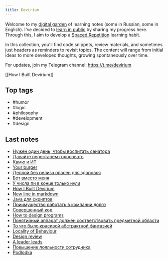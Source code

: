 ```yaml
---
title: Devirium
---
```


Welcome to my [digital garden](https://maggieappleton.com/garden-history) of learning notes (some in Russian, some in English). I've decided to [learn in public](https://dev.to/jbranchaud/how-i-learned-to-learn-in-public-2f4m) by sharing my progress here. Through this, I aim to develop a [Spaced Repetition](https://til.yenly.wtf/notes/spaced-repetition) learning habit.

In this collection, you'll find code snippets, review materials, and sometimes just headers as reminders to revisit topics. The content will range from initial ideas to more developed thoughts, growing spontaneously over time.

For updates, join my Telegram channel: https://t.me/devirium

[[How I Built Devirium]]

## Top tags
- #humor
- #logic
- #philosophy
- #development
- #design

## Last notes
- [Нужен один день, чтобы воспитать сенатора](2024/2024-04/Нужен-один-день,-чтобы-воспитать-сенатора.md)
- [Давайте перестанем голосовать](2024/2024-02/Давайте-перестанем-голосовать.md)
- [Камю и ИТ](2024/2024-04/Камю-и-ИТ.md)
- [Your burger](2024/2024-03/Your-burger.md)
- [Деплой без релиза опасен для здоровья](2022/2022-10/Деплой-без-релиза-опасен-для-здоровья.md)
- [Бот вместо меня](2022/2022-08/Бот-вместо-меня.md)
- [У числа пи в конце только нули](2024/2024-04/У-числа-пи-в-конце-только-нули.md)
- [How I Built Devirium](2024-07/How-I-Built-Devirium.md)
- [New line in markdown](2024-07/New-line-in-markdown.md)
- [Java для скриптов](2024-07/Java-для-скриптов.md)
- [Приимущеcтво работать в компании долго](2024-07/Приимущеcтво-работать-в-компании-долго.md)
- [Совершенный код](2024-07/Совершенный-код.md)
- [How to design programs](2024-07/How-to-design-programs.md)
- [Понятийный аппарат должен соответствовать предметной области](2024-07/Понятийный-аппарат-должен-соответствовать-предметной-области.md)
- [То что было красивой абстрактной фантазией](2024-07/То-что-было-красивой-абстрактной-фантазией.md)
- [Locality of Behaviour](2024-07/Locality-of-Behaviour.md)
- [Design review](2024-07/Design-review.md)
- [A leader leads](2024-07/A-leader-leads.md)
- [Повышение лояльности сотрудника](Повышение-лояльности-сотрудника.md)
- [Podlodka](2024-07/Podlodka.md)
